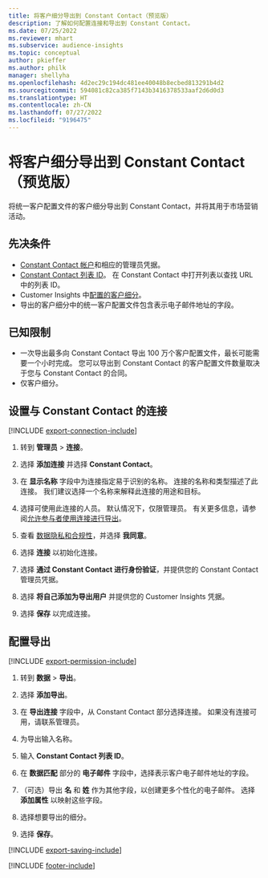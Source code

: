 ```yaml
---
title: 将客户细分导出到 Constant Contact（预览版）
description: 了解如何配置连接和导出到 Constant Contact。
ms.date: 07/25/2022
ms.reviewer: mhart
ms.subservice: audience-insights
ms.topic: conceptual
author: pkieffer
ms.author: philk
manager: shellyha
ms.openlocfilehash: 4d2ec29c194dc481ee40048b8ecbed813291b4d2
ms.sourcegitcommit: 594081c82ca385f7143b3416378533aaf2d6d0d3
ms.translationtype: HT
ms.contentlocale: zh-CN
ms.lasthandoff: 07/27/2022
ms.locfileid: "9196475"
---
```

# <a name="export-segments-to-constant-contact-preview"></a>将客户细分导出到 Constant Contact（预览版）

将统一客户配置文件的客户细分导出到 Constant Contact，并将其用于市场营销活动。

## <a name="prerequisites"></a>先决条件

- [Constant Contact 帐户](https://www.constantcontact.com/account-home)和相应的管理员凭据。
- [Constant Contact 列表 ID](https://app.constantcontact.com/pages/contacts/ui#lists)。 在 Constant Contact 中打开列表以查找 URL 中的列表 ID。
- Customer Insights 中[配置的客户细分](segments.md)。
- 导出的客户细分中的统一客户配置文件包含表示电子邮件地址的字段。

## <a name="known-limitations"></a>已知限制

- 一次导出最多向 Constant Contact 导出 100 万个客户配置文件，最长可能需要一个小时完成。 您可以导出到 Constant Contact 的客户配置文件数量取决于您与 Constant Contact 的合同。
- 仅客户细分。

## <a name="set-up-connection-to-constant-contact"></a>设置与 Constant Contact 的连接

[!INCLUDE [export-connection-include](includes/export-connection-admn.md)]

1. 转到 **管理员** > **连接**。

1. 选择 **添加连接** 并选择 **Constant Contact**。

1. 在 **显示名称** 字段中为连接指定易于识别的名称。 连接的名称和类型描述了此连接。 我们建议选择一个名称来解释此连接的用途和目标。

1. 选择可使用此连接的人员。 默认情况下，仅限管理员。 有关更多信息，请参阅[允许参与者使用连接进行导出](connections.md#allow-contributors-to-use-a-connection-for-exports)。

1. 查看 [数据隐私和合规性](connections.md#data-privacy-and-compliance)，并选择 **我同意**。

1. 选择 **连接** 以初始化连接。

1. 选择 **通过 Constant Contact 进行身份验证**，并提供您的 Constant Contact 管理员凭据。

1. 选择 **将自己添加为导出用户** 并提供您的 Customer Insights 凭据。

1. 选择 **保存** 以完成连接。

## <a name="configure-an-export"></a>配置导出

[!INCLUDE [export-permission-include](includes/export-permission.md)]

1. 转到 **数据** > **导出**。

1. 选择 **添加导出**。

1. 在 **导出连接** 字段中，从 Constant Contact 部分选择连接。 如果没有连接可用，请联系管理员。

1. 为导出输入名称。

1. 输入 **Constant Contact 列表 ID**。

1. 在 **数据匹配** 部分的 **电子邮件** 字段中，选择表示客户电子邮件地址的字段。

1. （可选）导出 **名** 和 **姓** 作为其他字段，以创建更多个性化的电子邮件。 选择 **添加属性** 以映射这些字段。

1. 选择想要导出的细分。

1. 选择 **保存**。

[!INCLUDE [export-saving-include](includes/export-saving.md)]

[!INCLUDE [footer-include](includes/footer-banner.md)]
